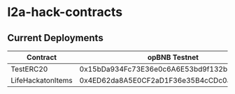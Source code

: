 # l2a-hack-contracts

## Current Deployments

| Contract          | opBNB Testnet                              |
| ----------------- | ------------------------------------------ |
| TestERC20         | 0x15bDa934Fc73E36e0c6A6E53bd9f132bB5ec7144 |
| LifeHackatonItems | 0x4ED62da8A5E0CF2aD1F36e35B4cCDc0a199Da00e |

